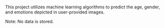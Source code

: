 This project utilizes machine learning algorithms to predict the age, gender, and emotions depicted in user-provided images.

Note: No data is stored.
